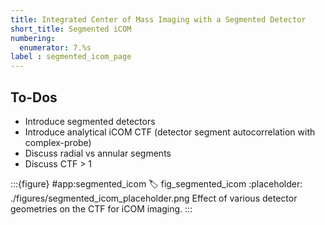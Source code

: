 ```yaml
---
title: Integrated Center of Mass Imaging with a Segmented Detector
short_title: Segmented iCOM
numbering:
  enumerator: 7.%s
label : segmented_icom_page
---
```


## To-Dos

- Introduce segmented detectors
- Introduce analytical iCOM CTF (detector segment autocorrelation with complex-probe)
- Discuss radial vs annular segments
- Discuss CTF > 1

:::{figure} #app:segmented_icom
:label: fig_segmented_icom
:placeholder: ./figures/segmented_icom_placeholder.png
Effect of various detector geometries on the CTF for iCOM imaging.
:::
